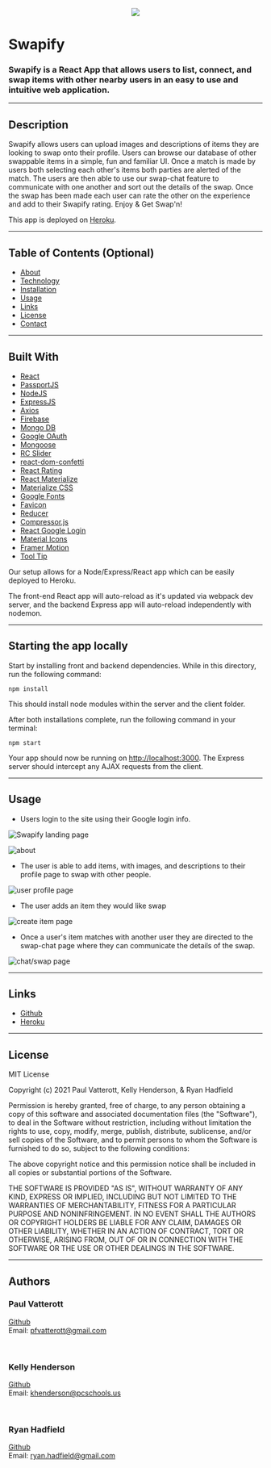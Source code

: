 <p align="center">
<img src="./client/public/img/swapifyLogoTopDark-vector.png">
</p>

# Swapify

### Swapify is a React App that allows users to list, connect, and swap items with other nearby users in an easy to use and intuitive web application.

---

## Description

 Swapify allows users can upload images and descriptions of items they are looking to swap onto their profile.  Users can browse our database of other swappable items in a simple, fun and familiar UI.  Once a match is made by users both selecting each other's items both parties are alerted of the match. The users are then able to use our swap-chat feature to communicate with one another and sort out the details of the swap.  Once the swap has been made each user can rate the other on the experience and add to their Swapify rating.  Enjoy & Get Swap'n!

This app is deployed on [Heroku](https://swapify-us.herokuapp.com/).


---

## Table of Contents (Optional)

- [About](#Swapify)
- [Technology](#Built-With)
- [Installation](#Starting-the-app-locally)
- [Usage](#usage)
- [Links](#links)
- [License](#license)
- [Contact](#questions)

---

## Built With

- [React](https://reactjs.org/)
- [PassportJS](http://www.passportjs.org/)
- [NodeJS](https://nodejs.dev/)
- [ExpressJS](https://expressjs.com/)
- [Axios](https://axios-http.com/)
- [Firebase](https://firebase.google.com/)
- [Mongo DB](https://www.mongodb.com/)
- [Google OAuth](https://developers.google.com/identity)
- [Mongoose](https://mongoosejs.com/)
- [RC Slider](https://www.npmjs.com/package/rc-slider)
- [react-dom-confetti](https://www.npmjs.com/package/react-dom-confetti)
- [React Rating](https://www.npmjs.com/package/react-rating)
- [React Materialize](http://react-materialize.github.io/react-materialize/?path=/story/react-materialize--welcome)
- [Materialize CSS](https://materializecss.com/)
- [Google Fonts](https://fonts.google.com/)
- [Favicon](https://favicon.io/)
- [Reducer](https://www.npmjs.com/package/reducer)
- [Compressor.js](https://www.npmjs.com/package/compressorjs)
- [React Google Login](https://www.npmjs.com/package/react-google-login)
- [Material Icons](https://material-ui.com/components/material-icons/)
- [Framer Motion](https://www.framer.com/motion/)
- [Tool Tip](https://www.npmjs.com/package/react-tooltip)


Our setup allows for a Node/Express/React app which can be easily deployed to Heroku.

The front-end React app will auto-reload as it's updated via webpack dev server, and the backend Express app will auto-reload independently with nodemon.


---
## Starting the app locally

Start by installing front and backend dependencies. While in this directory, run the following command:

```
npm install
```

This should install node modules within the server and the client folder.

After both installations complete, run the following command in your terminal:

```
npm start
```

Your app should now be running on <http://localhost:3000>. The Express server should intercept any AJAX requests from the client.

---

## Usage

- Users login to the site using their Google login info. 
 
![Swapify landing page](./client/public/img/screenshot-welcome.png)

![about](./client/public/img/screenshot-about.png)

- The user is able to add items, with images, and descriptions to their profile page to swap with other people.

![user profile page](./client/public/img/screenshot-profile.png)

- The user adds an item they would like swap

![create item page](./client/public/img/screenshot-createItem.png)

- Once a user's item matches with another user they are directed to the swap-chat page where they can communicate the details of the swap.

![chat/swap page](./client/public/img/screenshot-chat.png)

---

## Links
* [Github](https://github.com/pfvatterott/Swapify)
* [Heroku](https://swapify-us.herokuapp.com/)

---
## License

MIT License

Copyright (c) 2021 Paul Vatterott, Kelly Henderson, & Ryan Hadfield

Permission is hereby granted, free of charge, to any person obtaining a copy of this software and associated documentation files (the "Software"), to deal in the Software without restriction, including without limitation the rights to use, copy, modify, merge, publish, distribute, sublicense, and/or sell copies of the Software, and to permit persons to whom the Software is furnished to do so, subject to the following conditions:

The above copyright notice and this permission notice shall be included in all copies or substantial portions of the Software.

THE SOFTWARE IS PROVIDED "AS IS", WITHOUT WARRANTY OF ANY KIND, EXPRESS OR IMPLIED, INCLUDING BUT NOT LIMITED TO THE WARRANTIES OF MERCHANTABILITY, FITNESS FOR A PARTICULAR PURPOSE AND NONINFRINGEMENT. IN NO EVENT SHALL THE AUTHORS OR COPYRIGHT HOLDERS BE LIABLE FOR ANY CLAIM, DAMAGES OR OTHER LIABILITY, WHETHER IN AN ACTION OF CONTRACT, TORT OR OTHERWISE, ARISING FROM, OUT OF OR IN CONNECTION WITH THE SOFTWARE OR THE USE OR OTHER DEALINGS IN THE SOFTWARE.

---
## Authors

### Paul Vatterott

[Github](https://github.com/pfvatterott) <br>
Email: pfvatterott@gmail.com

<br>

### Kelly Henderson
[Github](https://github.com/khendersonPC) <br>
Email: khenderson@pcschools.us

<br>

### Ryan Hadfield

[Github](https://github.com/ryanhadfield) <br>
Email: ryan.hadfield@gmail.com
